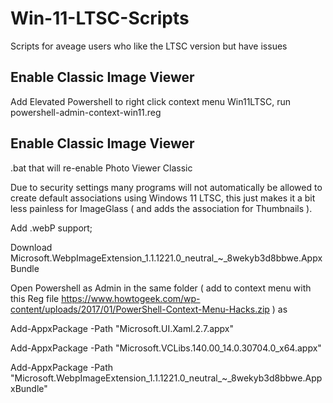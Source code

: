 # Win-11-LTSC-Scripts
Scripts for aveage users who like the LTSC version but have issues

## Enable Classic Image Viewer
Add Elevated Powershell to right click context menu Win11LTSC, run powershell-admin-context-win11.reg

## Enable Classic Image Viewer

.bat that will re-enable Photo Viewer Classic 

Due to security settings many programs will not automatically be allowed to create default associations using Windows 11 LTSC, this just makes it a bit less painless for ImageGlass ( and adds the association for Thumbnails ).

Add .webP support;

Download Microsoft.WebpImageExtension_1.1.1221.0_neutral_~_8wekyb3d8bbwe.AppxBundle

Open Powershell as Admin in the same folder ( add to context menu with this Reg file https://www.howtogeek.com/wp-content/uploads/2017/01/PowerShell-Context-Menu-Hacks.zip ) as 

Add-AppxPackage -Path "Microsoft.UI.Xaml.2.7.appx"

Add-AppxPackage -Path "Microsoft.VCLibs.140.00_14.0.30704.0_x64.appx"

Add-AppxPackage -Path "Microsoft.WebpImageExtension_1.1.1221.0_neutral_~_8wekyb3d8bbwe.AppxBundle" 
